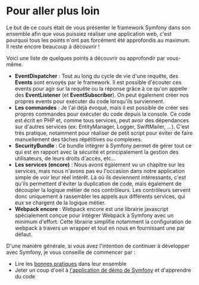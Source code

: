 # Pour aller plus loin

Le but de ce cours était de vous présenter le framework Symfony dans son ensemble afin que vous puissiez réaliser une application web, c'est pourquoi tous les points n'ont pas forcément été approfondis au maximum. Il reste encore beaucoup à découvrir !

Voici une liste de quelques points à découvrir ou approfondir par vous-même.
- **EventDispatcher** : Tout au long du cycle de vie d'une requête, des **Events** sont envoyés par le framework. Il est possible d'écouter ces events pour agir sur la requête ou la réponse grâce à ce qu'on appelle des **EventListener** (et **EventSubscriber**). On peut également créer nos propres events pour exécuter du code lorsqu'ils surviennent.
- **Les commandes** : Je l'ai déjà évoqué, mais il est possible de créer ses propres commandes pour exécuter du code depuis la console. Ce code est écrit en PHP et, comme tous services, peut avoir des dépendances sur d'autres services (ex: EntityManager, Logger, SwiftMailer, ...). C'est très pratique, notamment pour réaliser de petit script pour éviter de faire manuellement des tâches répétitives ou complexes.
- **SecurityBundle** : Ce bundle intégrer à Symfony permet de gérer tout ce qui est en rapport avec la sécurité et principalement la gestion des utilisateurs, de leurs droits d'accès, etc...
- **Les services (encore)** : Nous avons également vu un chapitre sur les services, mais nous n'avons pas eu l'occasion dans notre application simple de voir leur réel intérêt. Là où ils deviennent intéressants, c'est qu'ils permettent d'éviter la duplication de code, mais également de découpler la logique métier de nos contrôleurs. Les contrôleurs servent donc uniquement à rassembler les appels aux différents services, qui eux se chargent de la logique métier.
- **Webpack encore** : Webpack encore est une librairie javascript spécialement conçue pour intégrer Webpack à Symfony avec un minimum d'effort. Cette librairie simplifie notamment la configuration de webpack à travers un wrapper et tout en nous en fournissant une par défaut.

D'une manière générale, si vous avez l'intention de continuer à développer avec Symfony, je vous conseille de commencer par :
- Lire les [bonnes pratiques](https://symfony.com/doc/current/best_practices.html) dans leur ensemble
- Jeter un coup d'oeil à [l'application de démo de Symfony](https://github.com/symfony/demo) et d'apprendre du code